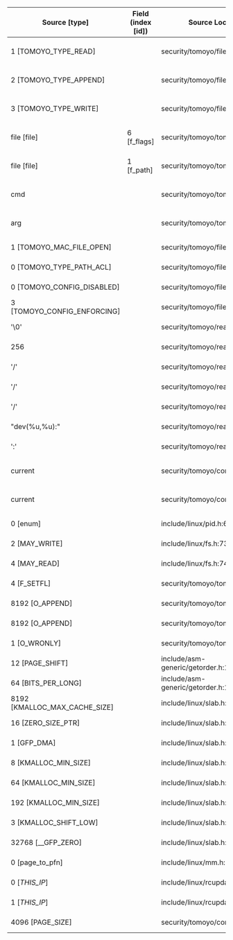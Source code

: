 | Source  [type]                | Field (index [id]) | Source Location                   | Label at Source             |
| ----------------------------- | ------------------ | --------------------------------- | --------------------------- |
| 1 [TOMOYO_TYPE_READ]          |                    | security/tomoyo/file.c:759        | operation, static, mediator |
| 2 [TOMOYO_TYPE_APPEND]        |                    | security/tomoyo/file.c:762        | operation, static, mediator |
| 3 [TOMOYO_TYPE_WRITE]         |                    | security/tomoyo/file.c:762        | operation, static, mediator |
| file [file]                   | 6 [f_flags]        | security/tomoyo/tomoyo.c:312      | operation, dynamic, input   |
| file [file]                   | 1 [f_path]         | security/tomoyo/tomoyo.c:312      | object, dynamic, input      |
| cmd                           |                    | security/tomoyo/tomoyo.c:312      | operation, dynamic, input   |
| arg                           |                    | security/tomoyo/tomoyo.c:312      | operation, dynamic, input   |
| 1 [TOMOYO_MAC_FILE_OPEN]      |                    | security/tomoyo/file.c:751        | all, static, mediator       |
| 0 [TOMOYO_TYPE_PATH_ACL]      |                    | security/tomoyo/file.c:567        | all, static, mediator       |
| 0 [TOMOYO_CONFIG_DISABLED]    |                    | security/tomoyo/file.c:748        | all, static, mediator       |
| 3 [TOMOYO_CONFIG_ENFORCING]   |                    | security/tomoyo/file.c:770        | all, static, mediator       |
| '\0'                          |                    | security/tomoyo/realpath.c:269    | all, static, mediator       |
| 256                           |                    | security/tomoyo/realpath.c:125    | all, static, mediator       |
| '/'                           |                    | security/tomoyo/realpath.c:158    | all, static, mediator       |
| '/'                           |                    | security/tomoyo/realpath.c:127    | all, static, mediator       |
| '/'                           |                    | security/tomoyo/realpath.c:130    | all, static, mediator       |
| "dev(%u,%u):"                 |                    | security/tomoyo/realpath.c:185    | all, static, mediator       |
| ':'                           |                    | security/tomoyo/realpath.c:203    | all, static, mediator       |
| current                       |                    | security/tomoyo/common.h:1139     | subject, dynamic, external  |
| current                       |                    | security/tomoyo/common.h:1124     | subject, dynamic, external  |
| 0 [enum]                      |                    | include/linux/pid.h:6             | all, static, external       |
| 2 [MAY_WRITE]                 |                    | include/linux/fs.h:73             | all, static, external       |
| 4 [MAY_READ]                  |                    | include/linux/fs.h:74             | all, static, external       |
| 4 [F_SETFL]                   |                    | security/tomoyo/tomoyo.c:315      | all, static, external       |
| 8192 [O_APPEND]               |                    | security/tomoyo/tomoyo.c:315      | all, static, external       |
| 8192 [O_APPEND]               |                    | security/tomoyo/tomoyo.c:318      | all, static, external       |
| 1 [O_WRONLY]                  |                    | security/tomoyo/tomoyo.c:318      | all, static, external       |
| 12 [PAGE_SHIFT]               |                    | include/asm-generic/getorder.h:18 | all, static, external       |
| 64 [BITS_PER_LONG]            |                    | include/asm-generic/getorder.h:19 | all, static, external       |
| 8192 [KMALLOC_MAX_CACHE_SIZE] |                    | include/linux/slab.h:415          | all, static, external       |
| 16 [ZERO_SIZE_PTR]            |                    | include/linux/slab.h:422          | all, static, external       |
| 1 [GFP_DMA]                   |                    | include/linux/slab.h:418          | all, static, external       |
| 8 [KMALLOC_MIN_SIZE]          |                    | include/linux/slab.h:252          | all, static, external       |
| 64 [KMALLOC_MIN_SIZE]         |                    | include/linux/slab.h:255          | all, static, external       |
| 192 [KMALLOC_MIN_SIZE]        |                    | include/linux/slab.h:257          | all, static, external       |
| 3 [KMALLOC_SHIFT_LOW]         |                    | include/linux/slab.h:253          | all, static, external       |
| 32768 [__GFP_ZERO]            |                    | include/linux/slab.h:578          | all, static, external       |
| 0 [page_to_pfn]               |                    | include/linux/mm.h:951            | all, static, external       |
| 0 [_THIS_IP_]                 |                    | include/linux/rcupdate.h:418      | all, static, external       |
| 1 [_THIS_IP_]                 |                    | include/linux/rcupdate.h:423      | all, static, external       |
| 4096 [PAGE_SIZE]              |                    | security/tomoyo/common.h:1306     | all, static, external       |